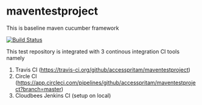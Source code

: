 # maventestproject

This is baseline maven cucumber framework

[![Build Status](https://travis-ci.org/accesspritam/maventestproject.svg?branch=master)](https://travis-ci.org/accesspritam/maventestproject)

This test repository is integrated with 3 continous integration CI tools namely
1. Travis CI (https://travis-ci.org/github/accesspritam/maventestproject) 
2. Circle CI (https://app.circleci.com/pipelines/github/accesspritam/maventestproject?branch=master)
3. Cloudbees Jenkins CI (setup on local)
